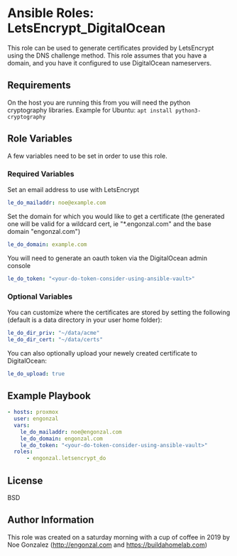 # Ansible Roles: LetsEncrypt_DigitalOcean

This role can be used to generate certificates provided by LetsEncrypt using the DNS challenge method.  This role assumes that you have a domain, and you have it configured to use DigitalOcean nameservers.

## Requirements

On the host you are running this from you will need the python cryptography libraries.
Example for Ubuntu:  ```apt install python3-cryptography```

## Role Variables

A few variables need to be set in order to use this role.

### Required Variables

Set an email address to use with LetsEncrypt

```yaml
le_do_mailaddr: noe@example.com
```

Set the domain for which you would like to get a certificate (the generated one will be valid for a wildcard cert, ie "*.engonzal.com" and the base domain "engonzal.com")

```yaml
le_do_domain: example.com
```

You will need to generate an oauth token via the DigitalOcean admin console

```yaml
le_do_token: "<your-do-token-consider-using-ansible-vault>"
```

### Optional Variables

You can customize where the certificates are stored by setting the following (default is a data directory in your user home folder):

```yaml
le_do_dir_priv: "~/data/acme"
le_do_dir_cert: "~/data/certs"
```

You can also optionally upload your newely created certificate to DigitalOcean:

```yaml
le_do_upload: true
```

## Example Playbook

```yaml
- hosts: proxmox
  user: engonzal
  vars:
    le_do_mailaddr: noe@engonzal.com
    le_do_domain: engonzal.com
    le_do_token: "<your-do-token-consider-using-ansible-vault>"
  roles:
      - engonzal.letsencrypt_do
```

## License

BSD

## Author Information

This role was created on a saturday morning with a cup of coffee in 2019 by Noe Gonzalez (<http://engonzal.com> and <https://buildahomelab.com>)
